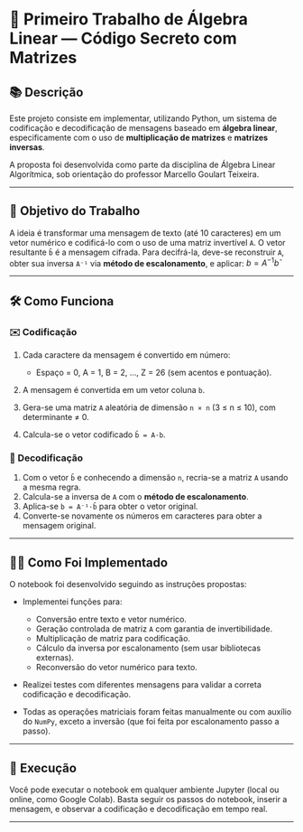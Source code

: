 # 🔐 Primeiro Trabalho de Álgebra Linear — Código Secreto com Matrizes

## 📚 Descrição

Este projeto consiste em implementar, utilizando Python, um sistema de codificação e decodificação de mensagens baseado em **álgebra linear**, especificamente com o uso de **multiplicação de matrizes** e **matrizes inversas**.

A proposta foi desenvolvida como parte da disciplina de Álgebra Linear Algorítmica, sob orientação do professor Marcello Goulart Teixeira.

---

## 🧠 Objetivo do Trabalho

A ideia é transformar uma mensagem de texto (até 10 caracteres) em um vetor numérico e codificá-lo com o uso de uma matriz invertível `A`. O vetor resultante `b̄` é a mensagem cifrada. Para decifrá-la, deve-se reconstruir `A`, obter sua inversa `A⁻¹` via **método de escalonamento**, e aplicar:
$b = A^{-1}b̄$

---

## 🛠️ Como Funciona

### ✉️ Codificação

1. Cada caractere da mensagem é convertido em número:

   * Espaço = 0, A = 1, B = 2, ..., Z = 26 (sem acentos e pontuação).
2. A mensagem é convertida em um vetor coluna `b`.
3. Gera-se uma matriz `A` aleatória de dimensão `n × n` (3 ≤ n ≤ 10), com determinante ≠ 0.
4. Calcula-se o vetor codificado `b̄ = A·b`.

### 🧾 Decodificação

1. Com o vetor `b̄` e conhecendo a dimensão `n`, recria-se a matriz `A` usando a mesma regra.
2. Calcula-se a inversa de `A` com o **método de escalonamento**.
3. Aplica-se `b = A⁻¹·b̄` para obter o vetor original.
4. Converte-se novamente os números em caracteres para obter a mensagem original.

---

## 👨‍💻 Como Foi Implementado

O notebook foi desenvolvido seguindo as instruções propostas:

* Implementei funções para:

  * Conversão entre texto e vetor numérico.
  * Geração controlada de matriz `A` com garantia de invertibilidade.
  * Multiplicação de matriz para codificação.
  * Cálculo da inversa por escalonamento (sem usar bibliotecas externas).
  * Reconversão do vetor numérico para texto.
* Realizei testes com diferentes mensagens para validar a correta codificação e decodificação.
* Todas as operações matriciais foram feitas manualmente ou com auxílio do `NumPy`, exceto a inversão (que foi feita por escalonamento passo a passo).

---

## 🚀 Execução

Você pode executar o notebook em qualquer ambiente Jupyter (local ou online, como Google Colab). Basta seguir os passos do notebook, inserir a mensagem, e observar a codificação e decodificação em tempo real.

---


